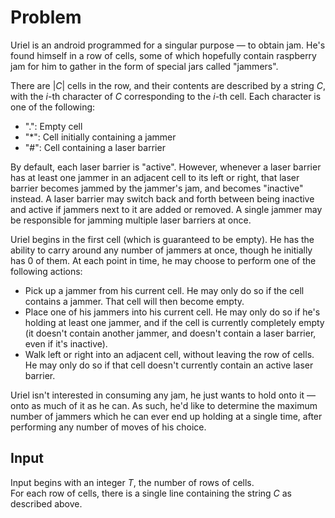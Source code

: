 # Problem

Uriel is an android programmed for a singular purpose — to obtain jam. He's found himself in a row of cells, some of which hopefully contain raspberry jam for him to gather in the form of special jars called "jammers".

There are $|C|$ cells in the row, and their contents are described by a string $C$, with the $i$-th character of $C$ corresponding to the $i$-th cell. Each character is one of the following:

- ".": Empty cell
- "*": Cell initially containing a jammer
- "#": Cell containing a laser barrier

By default, each laser barrier is "active". However, whenever a laser barrier has at least one jammer in an adjacent cell to its left or right, that laser barrier becomes jammed by the jammer's jam, and becomes "inactive" instead. A laser barrier may switch back and forth between being inactive and active if jammers next to it are added or removed. A single jammer may be responsible for jamming multiple laser barriers at once.

Uriel begins in the first cell (which is guaranteed to be empty). He has the ability to carry around any number of jammers at once, though he initially has $0$ of them. At each point in time, he may choose to perform one of the following actions:

- Pick up a jammer from his current cell. He may only do so if the cell contains a jammer. That cell will then become empty.
- Place one of his jammers into his current cell. He may only do so if he's holding at least one jammer, and if the cell is currently completely empty (it doesn't contain another jammer, and doesn't contain a laser barrier, even if it's inactive).
- Walk left or right into an adjacent cell, without leaving the row of cells. He may only do so if that cell doesn't currently contain an active laser barrier.

Uriel isn't interested in consuming any jam, he just wants to hold onto it — onto as much of it as he can. As such, he'd like to determine the maximum number of jammers which he can ever end up holding at a single time, after performing any number of moves of his choice.

## Input

Input begins with an integer $T$, the number of rows of cells.  
For each row of cells, there is a single line containing the string $C$ as described above.
